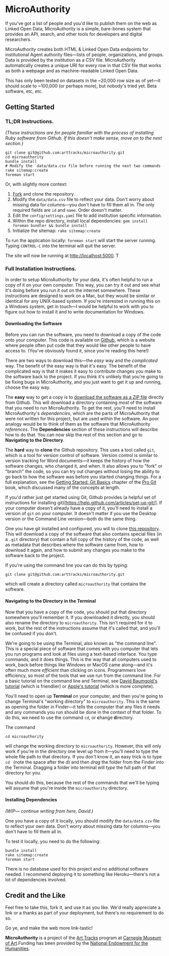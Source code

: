 # MicroAuthority

If you've got a list of people and you'd like to publish them on the web as Linked Open Data, MicroAuthority is a simple, bare-bones system that provides an API, search, and other tools for developers and digital researchers.

MicroAuthority creates both HTML & Linked Open Data endpoints for institutional Agent authority files—lists of people, organizations, and groups. Data is provided by the institution as a CSV file. MicroAuthority automatically creates a unique URI for every row in that CSV file that works as both a webpage and as machine-readable Linked Open Data.

This has only been tested on datasets in the ~20,000 row size as of yet—it should scale to ~100,000 (or perhaps more), but nobody's tried yet.  Beta software, etc, etc.

## Getting Started

### TL;DR Instructions.

*(These instructions are for people famillar with the process of installing Ruby software from Github.  If this doesn't make sense, move on to the next section.)* 

```
git clone git@github.com:arttracks/microauthority.git
cd microauthority
bundle install
# Modify the `data/data.csv file before running the next two commands
rake sitemap:create
foreman start
```

Or, with slightly more context:

1. [Fork](https://github.com/arttracks/microauthority) and clone the repository. 
2. Modify the `data/data.csv` file to reflect your data.  Don't worry about missing data for columns—you don't have to fill them all in.  The only required fields are `id` and `name`.  Order doesn't matter.  
3. Edit the `config/settings.yaml` file to add institution specific information.
4. Within the repo directory, install local dependencies: `gem install foreman bundler && bundle install`
5. Initialize the sitemap: `rake sitemap:create`

To run the application locally: `foreman start` will start the server running.  Typing `CONTROL-C` into the terminal will quit the server.

The site will now be running at <http://localhost:5000>. T

### Full Installation Instructions.

In order to setup MicroAuthority for your data, it's often helpful to run a copy of it on your own computer.  This way, you can try it out and see what it's doing before you run it out on the internet somewhere.   These instructions are designed to work on a Mac, but they would be similar or identical for any UNIX-based system.  If you're interested in running this on a Windows system, get in touch—I would be helpful to work with you to figure out how to install it and to write documentation for Windows.


#### Downloading the Software

Before you can run the software, you need to download a copy of the code onto your computer.  This code is available on [Github](https://github.com), which is a website where people often put code that they would like other people to have access to.  (You've obviously found it, since you're reading this here!) 

There are two ways to download this—the *easy* way and the *complicated* way.  The benefit of the easy way is that it's easy.  The benefit of the complicated way is that it makes it easy to contribute changes you make to the software back to the project.  If you think it's unlikely that you're going to be fixing bugs in MicroAuthority, and you just want to get it up and running, choose the easy way.

The **easy** way to get a copy is to [download the software as a ZIP file](https://github.com/arttracks/microauthority/archive/master.zip) directly from Github.  This will download a directory containing *most* of the software that you need to run MicroAuthority.  To get the rest, you'll need to install MicroAuthority's *dependencies*, which are the parts of MicroAuthority that were not written for this project, but are used within the software.  An poor analogy would be to think of them as the software that MicroAuthority *references*.  The **Dependencies** section of these instructions will describe how to do that.  You can now skip the rest of this section and go to **Navigating to the Directory**.

The **hard** way to **clone** the Github repository.  This uses a tool called `git`, which is a tool for version control of software.  Version control is similar to version tracking for Word documents—it keeps the history of how the software changes, who changed it, and when.  It also allows you to "fork" or "branch" the code, so you can try out changes without losing the ability to go back to how the software was before you started changing things. For a full explanation, see the [Getting Started: Git Basics](https://git-scm.com/book/en/v2/Getting-Started-Git-Basics) chapter of the [Pro Git](https://git-scm.com/book/en/v2) book, which discussed many of the concepts at length.

If you'd rather just get started using Git, Github provides (a helpful set of instructions for installing git)[https://help.github.com/articles/set-up-git/]. If your computer doesn't already have a copy of it, you'll need to install a version of `git` on your computer. It doesn't matter if you use the Desktop version or the Command Line version—both do the same thing.

One you have git installed and configured, you will to clone [this repository](https://github.com/arttracks/microauthority).  This will download a copy of the software that also contains special files (in a `.git` directory) that contain a full copy of the history of the code, as well as metadata that describes where the software came from, how to download it again, and how to submit any changes you make to the software back to the project. 

If you're using the command line you can do this by typing:

`git clone git@github.com:arttracks/microauthority.git`

which will create a directory called `microauthority` that contains the software.  

#### Navigating to the Directory in the Terminal

Now that you have a copy of the code, you should put that directory somewhere you'll remember it.  If you downloaded it directly, you should also rename the directory to `microauthority`.  This isn't required for it to work, but the rest of the instructions assume that it's called that, and you'll be confused if you don't.

We're going to be using the Terminal, also known as "the command line".  This is a special piece of software that comes with you computer that lets you run programs and look at files using a text-based interface.  You type commands, and it does things.  This is the way that all computers used to work, back before things like Windows or MacOS came along—and it's often much more *efficient* than clicking on icons.  Programmers love efficiency, so most of the tools that we use run from the command line. For a basic tutorial on the command line and Terminal, see [David Baumgold's tutorial](https://www.davidbaumgold.com/tutorials/command-line/) (which is friendlier) or [Apple's tutorial](https://developer.apple.com/library/content/documentation/OpenSource/Conceptual/ShellScripting/CommandLInePrimer/CommandLine.html) (which is more complete).

You'll need to open up **Terminal** on your computer, and then you're going to change Terminal's "working directory" to `microauthority`.  This is the same as opening the folder in Finder—it tells the computer that any files it needs and any commands you run should be done in the context of that folder. To do this, we need to use the command `cd`, or **c**hange **d**irectory.  

The command

```
cd microauthority
```

will change the working directory to `microauthority`.  However, this will only work if you're in the directory one level up from it—you'll need to type the whole file path to that directory.  If you don't know it, an easy trick is to type `cd ` (note the space after the d) and then *drag* the folder from the Finder into the Terminal.  Dragging a folder into terminal will *type* the full path of that directory for you.

You should do this, because the rest of the commands that we'll be typing will assume that you're inside the `microauthority` directory.

#### Installing Dependencies

*(WIP— continue writing from here, David.)*

One you have a copy of it locally, you should modify the `data/data.csv` file to reflect your own data.  Don't worry about missing data for columns—you don't have to fill them all in.  


To test it locally, you need to do the following:

```
bundle install
rake sitemap:create
foreman start
```

There is no database used for this project and no additional software needed.  I recommend deploying it to something like Heroku—there's not a lot of dependencies involved.



## Credit and the Like

Feel free to take this, fork it, and use it as you like.  We'd really appreciate a link or a thanks as part of your deployment, but there's no requirement to do so.

Go ye, and make the web more link-tastic!

**MicroAuthority** is a project of the <a href='http://www.museumprovenance.org'>Art Tracks</a> program at <a href='http://www.cmoa.org'>Carnegie Museum of Art</a>.Funding has been provided by the <a href='http://www.neh.gov/'>National Endowment for the Humanities</a>.